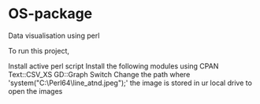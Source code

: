 # OS-package
Data visualisation using perl

To run this project,

Install active perl script
Install the following modules using CPAN
  Text::CSV_XS
  GD::Graph
  Switch
Change the path where 'system("C:\\Perl64\\line_atnd.jpeg");' the image is stored in ur local drive to open the images

